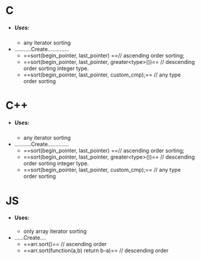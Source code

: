 # C
- ##### Uses:
	- any iterator sorting
- ...........Create..............
	- ==sort(begin_pointer, last_pointer) ==// ascending order sorting;
	- ==sort(begin_pointer, last_pointer, greater\<type>())== // descending order sorting integer type.
	- ==sort(begin_pointer, last_pointer, custom_cmp);== // any type order sorting
# C++
- ##### Uses:
	- any iterator sorting
- ...........Create..............
	- ==sort(begin_pointer, last_pointer) ==// ascending order sorting;
	- ==sort(begin_pointer, last_pointer, greater\<type>())== // descending order sorting integer type.
	- ==sort(begin_pointer, last_pointer, custom_cmp);== // any type order sorting
# JS
- #### Uses:
	- only array iterator sorting
- ......Create....
	- ==arr.sort()== // ascending order
	- ==arr.sort(function(a,b) return b-a)== // descending order